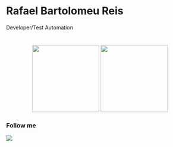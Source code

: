 # Rafael Bartolomeu Reis

Developer/Test Automation

#
<div align="center">  <img height="180em" src="https://github-readme-stats.vercel.app/api?username=RafaelBartKings&show_icons=true&theme=algolia&include_all_commits=true&count_private=true"/>  <img height="180em" src="https://github-readme-stats.vercel.app/api/top-langs/?username=RafaelBartKings&layout=compact&langs_count=7&theme=algolia"/></div>

### Follow me

<div>
  <a href="https://www.linkedin.com/in/rafaelbreis/" target="_blank"><img src="https://img.shields.io/badge/-LinkedIn-%230077B5?style=for-the-badge&logo=linkedin&logoColor=white" target="_blank"></a>
</div> 
